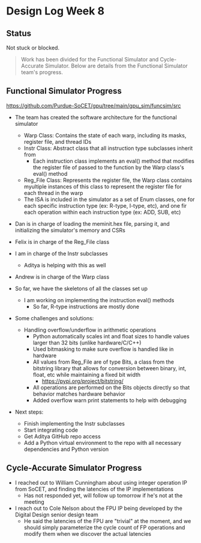 # Design Log Week 8

## Status

Not stuck or blocked.

> Work has been divided for the Functional Simulator and Cycle-Accurate Simulator. Below are details from the Functional Simulator team's progress.

## Functional Simulator Progress

https://github.com/Purdue-SoCET/gpu/tree/main/gpu_sim/funcsim/src

- The team has created the software architecture for the functional simulator
  - Warp Class: Contains the state of each warp, including its masks, register file, and thread IDs
  - Instr Class: Abstract class that all instruction type subclasses inherit from
    - Each instruction class implements an eval() method that modifies the register file of passed to the function by the Warp class's eval() method
  - Reg_File Class: Represents the register file, the Warp class contains myultiple instances of this class to represent the register file for each thread in the warp
  - The ISA is included in the simulator as a set of Enum classes,  one for each specific instruction type (ex: R-type, I-type, etc), and one fir each operation within each instruction type (ex: ADD, SUB, etc)
- Dan is in charge of loading the meminit.hex file, parsing it, and initializing the simulator's memory and CSRs
- Felix is in charge of the Reg_File class
- I am in charge of the Instr subclasses
  - Aditya is helping with this as well
- Andrew is in charge of the Warp class
- So far, we have the skeletons of all the classes set up
  - I am working on implementing the instruction eval() methods
    - So far, R-type instructions are mostly done
- Some challenges and solutions:
  - Handling overflow/underflow in arithmetic operations
    - Python automatically scales int and float sizes to handle values larger than 32 bits (unlike hardware/C/C++)
    - Used bitmasking to make sure overflow is handled like in hardware
    - All values from Reg_File are of type Bits, a class from the bitstring library that allows for conversion between binary, int, float, etc while maintaining a fixed bit width
      - https://pypi.org/project/bitstring/
    - All operations are performed on the Bits objects directly so that behavior matches hardware behavior
    - Added overflow warn print statements to help with debugging

- Next steps:
  - Finish implementing the Instr subclasses
  - Start integrating code
  - Get Aditya GitHub repo access
  - Add a Python virtual environment to the repo with all necessary dependencies and Python version

## Cycle-Accurate Simulator Progress

- I reached out to William Cunningham about using integer operation IP from SoCET, and finding the latencies of the IP implementations
  - Has not responded yet, will follow up tomorrow if he's not at the meeting
- I reach out to Cole Nelson about the FPU IP being developed by the Digital Design senior design team
  - He said the latencies of the FPU are "trivial" at the moment, and we should simply parameterize the cycle count of FP operations and modify them when we discover the actual latencies
